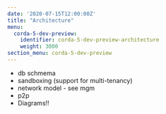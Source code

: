 ```yaml
---
date: '2020-07-15T12:00:00Z'
title: "Architecture"
menu:
  corda-5-dev-preview:
    identifier: corda-5-dev-preview-architecture
    weight: 3000
section_menu: corda-5-dev-preview
---
```


* db schmema
* sandboxing (support for multi-tenancy)
* network model - see mgm
* p2p
* Diagrams!!
